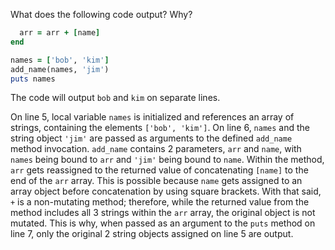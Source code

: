 What does the following code output? Why?
```Ruby def add_name(arr, name)
  arr = arr + [name]
end

names = ['bob', 'kim']
add_name(names, 'jim')
puts names
```
The code will output `bob` and `kim` on separate lines.

On line 5, local variable `names` is initialized and references an array of strings, containing the elements `['bob', 'kim']`. On line 6, `names` and the string object `'jim'` are passed as arguments to the defined `add_name` method invocation. `add_name` contains 2 parameters, `arr` and `name`, with `names` being bound to `arr` and `'jim'` being bound to `name`. Within the method, `arr` gets reassigned to the returned value of concatenating `[name]` to the end of the `arr` array. This is possible because `name` gets assigned to an array object before concatenation by using square brackets. With that said, `+` is a non-mutating method; therefore, while the returned value from the method includes all 3 strings within the `arr` array, the original object is not mutated. This is why, when passed as an argument to the `puts` method on line 7, only the original 2 string objects assigned on line 5 are output.